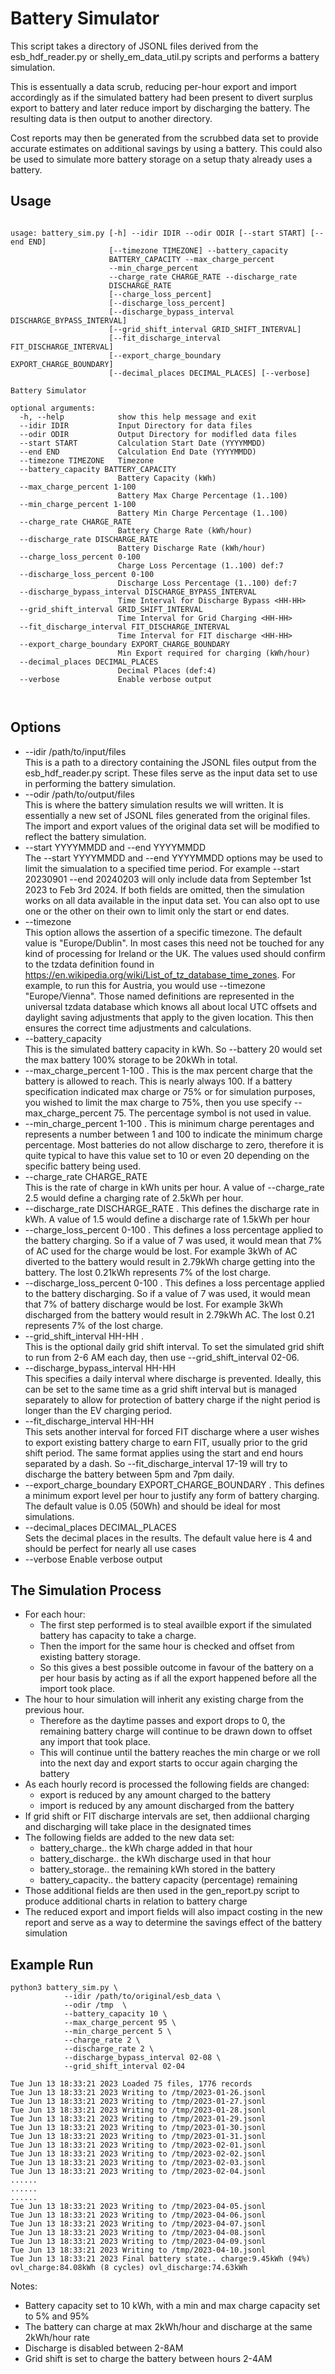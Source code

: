 # Battery Simulator

This script takes a directory of JSONL files derived from the esb_hdf_reader.py or shelly_em_data_util.py scripts and performs a battery simulation. 

This is essentually a data scrub, reducing per-hour export and import accordingly as if the simulated battery had been present to divert surplus export to battery and later reduce import by discharging the battery. The resulting data is then output to another directory. 

Cost reports may then be generated from the scrubbed data set to provide accurate estimates on additional savings by using a battery. This could also be used to simulate more battery storage on a setup thaty already uses a battery.

## Usage
```

usage: battery_sim.py [-h] --idir IDIR --odir ODIR [--start START] [--end END]
                      [--timezone TIMEZONE] --battery_capacity
                      BATTERY_CAPACITY --max_charge_percent
                      --min_charge_percent
                      --charge_rate CHARGE_RATE --discharge_rate
                      DISCHARGE_RATE
                      [--charge_loss_percent]
                      [--discharge_loss_percent]
                      [--discharge_bypass_interval DISCHARGE_BYPASS_INTERVAL]
                      [--grid_shift_interval GRID_SHIFT_INTERVAL]
                      [--fit_discharge_interval FIT_DISCHARGE_INTERVAL]
                      [--export_charge_boundary EXPORT_CHARGE_BOUNDARY]
                      [--decimal_places DECIMAL_PLACES] [--verbose]

Battery Simulator

optional arguments:
  -h, --help            show this help message and exit
  --idir IDIR           Input Directory for data files
  --odir ODIR           Output Directory for modifled data files
  --start START         Calculation Start Date (YYYYMMDD)
  --end END             Calculation End Date (YYYYMMDD)
  --timezone TIMEZONE   Timezone
  --battery_capacity BATTERY_CAPACITY
                        Battery Capacity (kWh)
  --max_charge_percent 1-100
                        Battery Max Charge Percentage (1..100)
  --min_charge_percent 1-100
                        Battery Min Charge Percentage (1..100)
  --charge_rate CHARGE_RATE
                        Battery Charge Rate (kWh/hour)
  --discharge_rate DISCHARGE_RATE
                        Battery Discharge Rate (kWh/hour)
  --charge_loss_percent 0-100
                        Charge Loss Percentage (1..100) def:7
  --discharge_loss_percent 0-100
                        Discharge Loss Percentage (1..100) def:7
  --discharge_bypass_interval DISCHARGE_BYPASS_INTERVAL
                        Time Interval for Discharge Bypass <HH-HH>
  --grid_shift_interval GRID_SHIFT_INTERVAL
                        Time Interval for Grid Charging <HH-HH>
  --fit_discharge_interval FIT_DISCHARGE_INTERVAL
                        Time Interval for FIT discharge <HH-HH>
  --export_charge_boundary EXPORT_CHARGE_BOUNDARY
                        Min Export required for charging (kWh/hour)
  --decimal_places DECIMAL_PLACES
                        Decimal Places (def:4)
  --verbose             Enable verbose output



```

## Options
* --idir /path/to/input/files  
This is a path to a directory containing the JSONL files output from the esb_hdf_reader.py script. These files serve as the input data set to use in performing the battery simulation.
* --odir /path/to/output/files  
This is where the battery simulation results we will written. It is essentially a new set of JSONL files generated from the original files. The import and export values of the original data set will be modified to reflect the battery simulation.
* --start YYYYMMDD and --end YYYYMMDD  
The --start YYYYMMDD and --end YYYYMMDD options may be used to limit the simualation to a specified time period. For example --start 20230901 --end 20240203 will only include data from September 1st 2023 to Feb 3rd 2024. If both fields are omitted, then the simulation works on all data available in the input data set. You can also opt to use one or the other on their own to limit only the start or end dates.
* --timezone <named time zone>  
This option allows the assertion of a specific timezone. The default value is "Europe/Dublin". In most cases this need not be touched for any kind of processing for Ireland or the UK. The values used should confirm to the tzdata definition found in https://en.wikipedia.org/wiki/List_of_tz_database_time_zones. For example, to run this for Austria, you would use --timezone "Europe/Vienna". Those named definitions are represented in the universal tzdata database which knows all about local UTC offsets and daylight saving adjustments that apply to the given location. This then ensures the correct time adjustments and calculations.
* --battery_capacity <size>  
This is the simulated battery capacity in kWh. So --battery 20 would set the max battery 100% storage to be 20kWh in total. 
* --max_charge_percent 1-100 . 
This is the max percent charge that the battery is allowed to reach. This is nearly always 100. If a battery specification indicated max charge or 75% or for simulation purposes, you wished to limit the max charge to 75%, then you use specify --max_charge_percent 75. The percentage symbol is not used in value. 
* --min_charge_percent 1-100 . 
This is minimum charge perentages and represents a number between 1 and 100 to indicate the minimum charge percentage. Most batteries do not allow discharge to zero, therefore it is quite typical to have this value set to 10 or even 20 depending on the specific battery being used.
* --charge_rate CHARGE_RATE  
This is the rate of charge in kWh units per hour. A value of --charge_rate 2.5 would define a charging rate of 2.5kWh per hour.  
* --discharge_rate DISCHARGE_RATE . 
This defines the discharge rate in kWh. A value of 1.5 would define a discharge rate of 1.5kWh per hour
* --charge_loss_percent 0-100 . 
This defines a loss percentage applied to the battery charging. So if a value of 7 was used, it would mean that 7% of AC used for the charge would be lost. For example 3kWh of AC diverted to the battery would result in 2.79kWh charge getting into the battery. The lost 0.21kWh represents 7% of the lost charge.
* --discharge_loss_percent 0-100 . 
This defines a loss percentage applied to the battery discharging. So if a value of 7 was used, it would mean that 7% of battery discharge would be lost. For example 3kWh discharged from the battery would result in 2.79kWh AC. The lost 0.21 represents 7% of the lost charge.
* --grid_shift_interval HH-HH .  
This is the optional daily grid shift interval. To set the simulated grid shift to run from 2-6 AM each day, then use --grid_shift_interval 02-06. 
* --discharge_bypass_interval HH-HH  
This specifies a daily interval where discharge is prevented. Ideally, this can be set to the same time as a grid shift interval but is managed separately to allow for protection of battery charge if the night period is longer than the EV charging period. 
* --fit_discharge_interval HH-HH  
This sets another interval for forced FIT discharge where a user wishes to export existing battery charge to earn FIT, usually prior to the grid shift period. The same format applies using the start and end hours separated by a dash. So --fit_discharge_interval 17-19 will try to discharge the battery between 5pm and 7pm daily.
* --export_charge_boundary EXPORT_CHARGE_BOUNDARY . 
This defines a minimum export level per hour to justify any form of battery charging. The default value is 0.05 (50Wh) and should be ideal for most simulations.
* --decimal_places DECIMAL_PLACES  
Sets the decimal places in the results. The default value here is 4 and should be perfect for nearly all use cases
* --verbose             Enable verbose output



## The Simulation Process
* For each hour: 
  - The first step performed is to steal availble export if the simulated battery has capacity to take a charge. 
  - Then the import for the same hour is checked and offset from existing battery storage. 
  - So this gives a best possible outcome in favour of the battery on a per hour basis by acting as if all the export happened before all the import took place. 
* The hour to hour simulation will inherit any existing charge from the previous hour. 
  - Therefore as the daytime passes and export drops to 0, the remaining battery charge will continue to be drawn down to offset any import that took place. 
  - This will continue until the battery reaches the min charge or we roll into the next day and export starts to occur again charging the battery
* As each hourly record is processed the following fields are changed:
  - export is reduced by any amount charged to the battery
  - import is reduced by any amount discharged from the battery
* If grid shift or FIT discharge intervals are set, then addiional charging and discharging will take place in the designated times
* The following fields are added to the new data set:
  - battery_charge.. the kWh charge added in that hour 
  - battery_discharge.. the kWh discharge used in that hour 
  - battery_storage.. the remaining kWh stored in the battery
  - battery_capacity.. the battery capacity (percentage) remaining
* Those additional fields are then used in the gen_report.py script to produce additional charts in relation to battery charge
* The reduced export and import fields will also impact costing in the new report and serve as a way to determine the savings effect of the battery simulation


## Example Run
```
python3 battery_sim.py \
            --idir /path/to/original/esb_data \
            --odir /tmp  \
            --battery_capacity 10 \
            --max_charge_percent 95 \
            --min_charge_percent 5 \
            --charge_rate 2 \
            --discharge_rate 2 \
            --discharge_bypass_interval 02-08 \
            --grid_shift_interval 02-04

Tue Jun 13 18:33:21 2023 Loaded 75 files, 1776 records
Tue Jun 13 18:33:21 2023 Writing to /tmp/2023-01-26.jsonl
Tue Jun 13 18:33:21 2023 Writing to /tmp/2023-01-27.jsonl
Tue Jun 13 18:33:21 2023 Writing to /tmp/2023-01-28.jsonl
Tue Jun 13 18:33:21 2023 Writing to /tmp/2023-01-29.jsonl
Tue Jun 13 18:33:21 2023 Writing to /tmp/2023-01-30.jsonl
Tue Jun 13 18:33:21 2023 Writing to /tmp/2023-01-31.jsonl
Tue Jun 13 18:33:21 2023 Writing to /tmp/2023-02-01.jsonl
Tue Jun 13 18:33:21 2023 Writing to /tmp/2023-02-02.jsonl
Tue Jun 13 18:33:21 2023 Writing to /tmp/2023-02-03.jsonl
Tue Jun 13 18:33:21 2023 Writing to /tmp/2023-02-04.jsonl
......
......
......
Tue Jun 13 18:33:21 2023 Writing to /tmp/2023-04-05.jsonl
Tue Jun 13 18:33:21 2023 Writing to /tmp/2023-04-06.jsonl
Tue Jun 13 18:33:21 2023 Writing to /tmp/2023-04-07.jsonl
Tue Jun 13 18:33:21 2023 Writing to /tmp/2023-04-08.jsonl
Tue Jun 13 18:33:21 2023 Writing to /tmp/2023-04-09.jsonl
Tue Jun 13 18:33:21 2023 Writing to /tmp/2023-04-10.jsonl
Tue Jun 13 18:33:21 2023 Final battery state.. charge:9.45kWh (94%) ovl_charge:84.08kWh (8 cycles) ovl_discharge:74.63kWh
```

Notes:
* Battery capacity set to 10 kWh, with a min and max charge capacity set to 5% and 95%
* The battery can charge at max 2kWh/hour and discharge at the same 2kWh/hour rate
* Discharge is disabled between 2-8AM 
* Grid shift is set to charge the battery between hours 2-4AM
